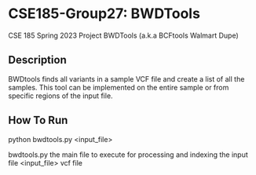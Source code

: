 # CSE185-Group27: BWDTools
CSE 185 Spring 2023 Project
BWDTools (a.k.a BCFtools Walmart Dupe)

## Description
BWDtools finds all variants in a sample VCF file and create a list of all the samples. This tool can be implemented on the entire sample or from specific regions of the input file. 

## How To Run
python bwdtools.py <input_file>

bwdtools.py     the main file to execute for processing and indexing the input file
<input_file>    vcf file
